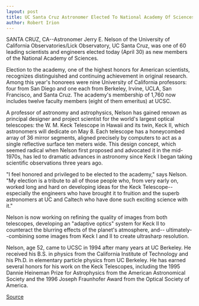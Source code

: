 ```yaml
---
layout: post
title: UC Santa Cruz Astronomer Elected To National Academy Of Sciences
author: Robert Irion
---
```


SANTA CRUZ, CA--Astronomer Jerry E. Nelson of the University of  California Observatories/Lick Observatory, UC Santa Cruz, was one  of 60 leading scientists and engineers elected today (April 30) as  new members of the National Academy of Sciences.

Election to the academy, one of the highest honors for  American scientists, recognizes distinguished and continuing  achievement in original research. Among this year's honorees were  nine University of California professors: four from San Diego and one  each from Berkeley, Irvine, UCLA, San Francisco, and Santa Cruz. The  academy's membership of 1,760 now includes twelve faculty  members (eight of them emeritus) at UCSC.

A professor of astronomy and astrophysics, Nelson has gained  renown as principal designer and project scientist for the world's  largest optical telescopes: the W. M. Keck Telescope in Hawaii and  its twin, Keck II, which astronomers will dedicate on May 8. Each  telescope has a honeycombed array of 36 mirror segments, aligned  precisely by computers to act as a single reflective surface ten  meters wide. This design concept, which seemed radical when Nelson  first proposed and advocated it in the mid-1970s, has led to  dramatic advances in astronomy since Keck I began taking scientific  observations three years ago.

"I feel honored and privileged to be elected to the academy,"  says Nelson. "My election is a tribute to all of those people who,  from very early on, worked long and hard on developing ideas for the  Keck Telescope--especially the engineers who have brought it to  fruition and the superb astronomers at UC and Caltech who have done  such exciting science with it."

Nelson is now working on refining the quality of images from  both telescopes, developing an "adaptive optics" system for Keck II  to counteract the blurring effects of the planet's atmosphere, and-- ultimately--combining some images from Keck I and II to create  ultrasharp resolution.

Nelson, age 52, came to UCSC in 1994 after many years at UC Berkeley. He received his B.S. in physics from the California  Institute of Technology and his Ph.D. in elementary particle physics  from UC Berkeley. He has earned several honors for his work on the  Keck Telescopes, including the 1995 Dannie Heineman Prize for  Astrophysics from the American Astronomical Society and the 1996  Joseph Fraunhofer Award from the Optical Society of America.

[Source](http://www1.ucsc.edu/news_events/press_releases/archive/95-96/04-96/043096-Astronomer_Jerry_Ne.html "Permalink to 043096-Astronomer_Jerry_Ne")
